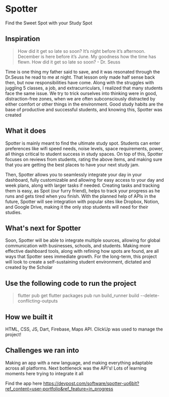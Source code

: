 # Spotter
Find the Sweet Spot with your Study Spot

## Inspiration

> How did it get so late so soon? It’s night before it’s afternoon. December is here before it’s June. My goodness how the time has flewn. How did it get so late so soon? -  Dr. Seuss

Time is one thing my father said to save, and it was resonated through the Dr.Seuss he read to me at night. That lesson only made half sense back then, but now responsibilities have come. Along with the struggles with juggling 5 classes, a job, and extracurriculars, I realized that many students face the same issue. We try to trick ourselves into thinking were in good, distraction-free zones, when we are often subconsciously distracted by either comfort or other things in the environment. Good study habits are the base of productive and successful students, and knowing this, Spotter was created

## What it does

Spotter is mainly meant to find the ultimate study spot. Students can enter preferences like wifi speed needs, noise levels, space requirements, power, all things critical to student success in study spaces. On top of this, Spotter focuses on reviews from students, rating the above items, and making sure that you are getting the best places to have your next study jam. 

Then, Spotter allows you to seamlessly integrate your day in your dashboard, fully customizable and allowing for easy access to your day and week plans, along with larger tasks if needed. Creating tasks and tracking them is easy, as Spot (our furry friend), helps to track your progress as he runs and gets tired when you finish. With the planned help of APIs in the future, Spotter will see integration with popular sites like Dropbox, Notion, and Google Drive, making it the only stop students will need for their studies.

## What's next for Spotter 

Soon, Spotter will be able to integrate multiple sources, allowing for global communication with businesses, schools, and students. Making more effective dashboard tools, along with refining how spots are found, are all ways that Spotter sees immediate growth. For the long-term, this project will look to create a self-sustaining student environment, dictated and created by the Scholar

## Use the following code to run the project 

> flutter pub get
> flutter packages pub run build_runner build --delete-conflicting-outputs

## How we built it

HTML, CSS, JS, Dart, Firebase, Maps API. 
ClickUp was used to manage the project!

## Challenges we ran into

Making an app with a new language, and making everything adaptable across all platforms. Next bottleneck was the API's! Lots of learning moments here trying to integrate it all

Find the app here 
https://devpost.com/software/spotter-uo6blt?ref_content=user-portfolio&ref_feature=in_progress
